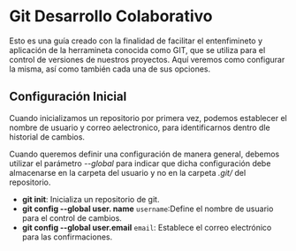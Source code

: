 # Git Desarrollo Colaborativo

Esto es una guía creado con la finalidad de facilitar el entenfimineto y aplicación de la herramineta conocida como GIT,
que se utiliza para el control de versiones de nuestros proyectos. Aquí veremos como configurar la misma, así como también cada una de sus opciones.

## Configuración Inicial

Cuando inicializamos un repositorio por primera vez, podemos establecer el nombre de usuario y correo aelectronico, para
identificarnos dentro dle historial de cambios. 

Cuando queremos definir una configuración de manera general, debemos utilizar el parámetro *--global* para indicar que dicha configuración debe almacenarse en la carpeta del usuario y no en la carpeta *.git/* del repositorio.

* **git init**: Inicializa un repositorio de git.
* **git config --global user. name** `username`:Define el nombre de usuario para el control de cambios. 
* **git config --global user.email** `email`: Establece el correo electrónico para las confirmaciones.
